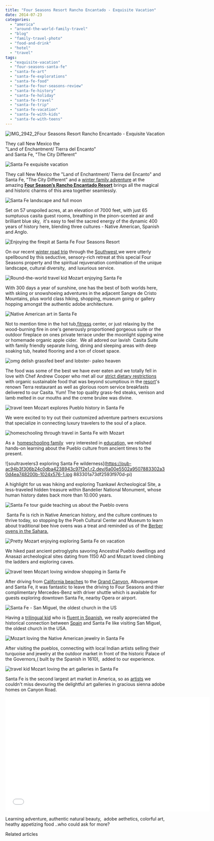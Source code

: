 ```yaml
---
title: "Four Seasons Resort Rancho Encantado - Exquisite Vacation"
date: 2014-07-23
categories: 
  - "america"
  - "around-the-world-family-travel"
  - "blog"
  - "family-travel-photo"
  - "food-and-drink"
  - "hotel"
  - "travel"
tags: 
  - "exquisite-vacation"
  - "four-seasons-santa-fe"
  - "santa-fe-art"
  - "santa-fe-explorations"
  - "santa-fe-food"
  - "santa-fe-four-seasons-review"
  - "santa-fe-history"
  - "santa-fe-holiday"
  - "santa-fe-travel"
  - "santa-fe-trip"
  - "santa-fe-vacation"
  - "santa-fe-with-kids"
  - "santa-fe-with-teens"
---
```


![IMG_2942_2](https://pub-ac94b3f306b24c0dba4238943c97f2e1.r2.dev/6a00e5502a9507883301a3fcb7fa0a970b.jpg)Four Seasons Resort Rancho Encantado - 
Exquisite Vacation  
  
They call New Mexico the  
"Land of Enchantment/ Tierra del Encanto"  
and Santa Fe, "The City Different"

<!--more-->  
![Santa Fe exquisite vacation](https://pub-ac94b3f306b24c0dba4238943c97f2e1.r2.dev/6a00e5502a9507883301a511e711b5970c.png)  
  
They call New Mexico the "Land of Enchantment/ Tierra del Encanto" and Santa Fe, "The City Different" and a [winter family adventure](https://pub-ac94b3f306b24c0dba4238943c97f2e1.r2.dev/2014/02/romantic-winter-getaway-santa-fe.html#more "winter family getaway santa fe") at the amazing [**Four Season’s Rancho Encantado Resort**](http://www.fourseasons.com/santafe/) brings all the magical and historic charms of this area together seamlessly.  
  
![Santa Fe landscape and full moon](https://pub-ac94b3f306b24c0dba4238943c97f2e1.r2.dev/6a00e5502a9507883301a3fd3768b4970b.png)  
  
Set on 57 unspoiled acres, at an elevation of 7000 feet, with just 65 sumptuous casita guest rooms, breathing in the pinon-scented air and brilliant blue sky,  it's easy to feel the sacred energy of the dynamic 400 years of history here, blending three cultures - Native American, Spanish and Anglo.  
  
  
![Enjoying the firepit at Santa Fe Four Seasons Resort](https://pub-ac94b3f306b24c0dba4238943c97f2e1.r2.dev/6a00e5502a9507883301a73df257fc970d.png)  
  
On our recent [winter road trip](https://pub-ac94b3f306b24c0dba4238943c97f2e1.r2.dev/2014/01/road-trip-usa-best-of-the-west.html "winter road trip") through the [Southwest](https://pub-ac94b3f306b24c0dba4238943c97f2e1.r2.dev/2014/01/winter-road-trip-americas-southwest-.html "southwest winter road trip"),we were utterly spellbound by this seductive, sensory-rich retreat at this special Four Seasons property and the spiritual rejuvenation combination of the unique landscape, cultural diversity,  and luxurious service.  
  
![Round-the-world travel kid Mozart enjoying Santa Fe](https://pub-ac94b3f306b24c0dba4238943c97f2e1.r2.dev/6a00e5502a9507883301a3fd376405970b.png)  
  
With 300 days a year of sunshine, one has the best of both worlds here, with skiing or snowshoeing adventures in the adjacent Sangre de Cristo Mountains, plus world class hiking, shopping, museum going or gallery hopping amongst the authentic adobe architecture.  
  
![Native American art in Santa Fe](https://pub-ac94b3f306b24c0dba4238943c97f2e1.r2.dev/6a00e5502a9507883301a73df25cf8970d.png)  
  
  
Not to mention time in the hot tub,[fitness](http://algoclicks.com/a/kwclk?source=71263133&q=fitness) center, or just relaxing by the wood-burning fire in one's generously proportioned gorgeous suite or the outdoor fireplace on ones private terrace under the moonlight sipping wine or homemade organic apple cider.  We all adored our lavish  Casita Suite with family friendly separate living, dining and sleeping areas with deep soaking tub, heated flooring and a ton of closet space.  
  
![omg delish grassfed beef and lobster- paleo heaven](https://pub-ac94b3f306b24c0dba4238943c97f2e1.r2.dev/6a00e5502a9507883301a511e711f3970c.png)  
  
The food was some of the best we have ever eaten and we totally fell in love with Chef Andrew Cooper who met all our [strict dietary restrictions](https://pub-ac94b3f306b24c0dba4238943c97f2e1.r2.dev/2013/03/curing-gum-disease-and-cavities-naturally.html "diet restrictions for curing cavities and gum disease") with organic sustainable food that was beyond scumptious in the [resort](http://algoclicks.com/a/kwclk?source=71263133&q=resort)'s renown Terra restaurant as well as glorious room service breakfasts delivered to our Casita. Yum! The top quality grass-fed steaks, venison and lamb melted in our mouths and the creme brulee was divine.   
  
  
![travel teen Mozart explores Pueblo history in Santa Fe](https://pub-ac94b3f306b24c0dba4238943c97f2e1.r2.dev/6a00e5502a9507883301a3fd3764c2970b.png)  
  
We were excited to try out their customized adventure partners excursions that specialize in connecting luxury travelers to the soul of a place.  
  
![homeschooling through travel in Santa Fe with Mozart](https://pub-ac94b3f306b24c0dba4238943c97f2e1.r2.dev/6a00e5502a9507883301a73df25918970d.png)  
  
As a  [homeschooling family](https://pub-ac94b3f306b24c0dba4238943c97f2e1.r2.dev/2013/07/homeschool-high-school-and-world-travel.html "homeschool and travel")  very interested in [education,](https://pub-ac94b3f306b24c0dba4238943c97f2e1.r2.dev/2013/12/trilingual-mozart-travel-kid-expert-speaks-at-gec-about-world-education.html "education and travel") we relished hands-on learning about the Pueblo culture from ancient times to the present.  
  
![soultravelers3 exploring Santa Fe wilderness](https://pub-ac94b3f306b24c0dba4238943c97f2e1.r2.dev/6a00e5502a9507883302a30d4ea748200b-1024x576-1.jpg
883301a73df2593f970d-pi)  
  
A highlight for us was hiking and exploring Tsankawl Archeological Site, a less-traveled hidden treasure within Bandelier National Monument, whose human history dates back more than 10.000 years.  
  
![Santa Fe tour guide teaching us about the Pueblo ovens ](https://pub-ac94b3f306b24c0dba4238943c97f2e1.r2.dev/6a00e5502a9507883302a30d4ea748200b-1024x576-1.jpg883301a73df25975970d-pi)  
  
 Santa Fe is rich in Native American history, and the culture continues to thrive today, so stopping by the Poeh Cultural Center and Museum to learn about traditional bee hive ovens was a treat and reminded us of the [Berber ovens in the Sahara.](https://pub-ac94b3f306b24c0dba4238943c97f2e1.r2.dev/2007/04/nomad-berber-li.html "berber ovens in the Sahara desert")  
  
![Pretty Mozart enjoying exploring Santa Fe on vacation](https://pub-ac94b3f306b24c0dba4238943c97f2e1.r2.dev/6a00e5502a9507883302a30d4ea748200b-1024x576-1.jpg883301a73df259b3970d-pi)  
  
We hiked past ancient petroglyphs savoring Ancestral Pueblo dwellings and Anasazi archeological sites dating from 1150 AD and Mozart loved climbing the ladders and exploring caves.  
  
![travel teen Mozart loving window shopping in Santa Fe](https://pub-ac94b3f306b24c0dba4238943c97f2e1.r2.dev/6a00e5502a9507883302a30d4ea748200b-1024x576-1.jpg883301a511e713fe970c-pi)  
  
  
After driving from [California beaches](https://pub-ac94b3f306b24c0dba4238943c97f2e1.r2.dev/2014/01/california-winter-beach-escape-.html "California winter beach escape") to the [Grand Canyon](https://pub-ac94b3f306b24c0dba4238943c97f2e1.r2.dev/2014/02/grand-canyon-family-adventure.html "grand canyon adventure"), Albuquerque and Santa Fe, it was fantastic to leave the driving to Four Seasons and thier complimentary Mercedes-Benz with driver shuttle which is available for guests exploring downtown Santa Fe, nearby Opera or airport.  
  
  
![Santa Fe - San Miguel, the oldest church in the US](https://pub-ac94b3f306b24c0dba4238943c97f2e1.r2.dev/6a00e5502a9507883302a30d4ea748200b-1024x576-1.jpg883301a511e7141c970c-pi)

Having a [trilingual kid](https://pub-ac94b3f306b24c0dba4238943c97f2e1.r2.dev/2013/12/trilingual-mozart-travel-kid-expert-speaks-at-gec-about-world-education.html "trilingual Mozart kid speaker") who is [fluent in Spanish](https://pub-ac94b3f306b24c0dba4238943c97f2e1.r2.dev/2013/05/learning-spanish-in-spain.html "learning spanish in spain"), we really appreciated the historical connection between [Spain](https://pub-ac94b3f306b24c0dba4238943c97f2e1.r2.dev/spain/ "Spain travel tips") and Santa Fe like visiting San Miguel, the oldest church in the USA.  
  
![Mozart loving the Native American jewelry in Santa Fe](https://pub-ac94b3f306b24c0dba4238943c97f2e1.r2.dev/6a00e5502a9507883302a30d4ea748200b-1024x576-1.jpg883301a73df259ff970d-pi)  
  
After visiting the pueblos, connecting with local Indian artists selling their turquoise and jewelry at the outdoor market in front of the historic Palace of the Governors,( built by the Spanish in 1610),  added to our experience.  
  
  
![travel kid Mozart loving the art galleries in Santa Fe](https://pub-ac94b3f306b24c0dba4238943c97f2e1.r2.dev/6a00e5502a9507883302a30d4ea748200b-1024x576-1.jpg883301a511e716fc970c-pi)  
  
Santa Fe is the second largest art market in America, so as [artists](https://pub-ac94b3f306b24c0dba4238943c97f2e1.r2.dev/2008/04/davincis-art.html "beautiful art") we couldn't miss devouring the delightful art galleries in gracious sienna adobe homes on Canyon Road.  
  

<iframe replaced="true" s1899642879="true" allowfullscreen src="//www.youtube.com/embed/X0CQAEBSB_Q?list=UUcMwuQFsEJfOct29ZTa0v8w" frameborder="0" height="360" width="640"></iframe>

  
  
Learning adventure, authentic natural beauty,  adobe aethetics, colorful art, heathy appetizing food ..who could ask for more?  
  

Related articles

